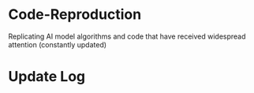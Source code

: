# Code-Reproduction
Replicating AI model algorithms and code that have received widespread attention (constantly updated)

# Update Log
